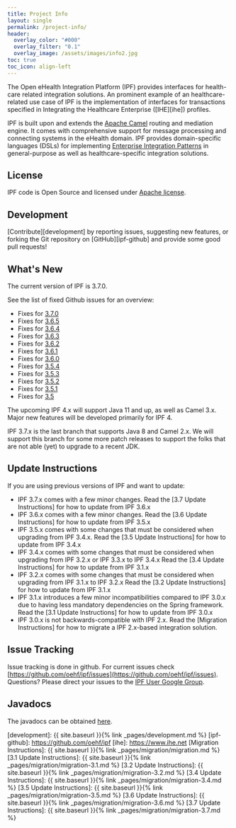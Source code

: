 ```yaml
---
title: Project Info
layout: single
permalink: /project-info/
header:
  overlay_color: "#000"
  overlay_filter: "0.1"
  overlay_image: /assets/images/info2.jpg
toc: true
toc_icon: align-left  
---
```


The Open eHealth Integration Platform (IPF) provides interfaces for health-care related integration solutions.
An prominent example of an healthcare-related use case of IPF is the implementation of interfaces for transactions specified
in Integrating the Healthcare Enterprise ([IHE][ihe]) profiles.

IPF is built upon and extends the [Apache Camel](https://camel.apache.org) routing and mediation engine. 
It comes with comprehensive support for message processing and connecting
systems in the eHealth domain. IPF provides domain-specific languages (DSLs) for implementing
[Enterprise Integration Patterns](https://www.enterpriseintegrationpatterns.com/)
in general-purpose as well as healthcare-specific integration solutions.

## License

IPF code is Open Source and licensed under [Apache license][apache-license].

## Development

[Contribute][development] by reporting issues, suggesting new features, or forking the
Git repository on [GitHub][ipf-github] and provide some good pull requests!

## What's New

The current version of IPF is 3.7.0.

See the list of fixed Github issues for an overview:

* Fixes for [3.7.0](https://github.com/oehf/ipf/milestone/20?closed=1)
* Fixes for [3.6.5](https://github.com/oehf/ipf/milestone/23?closed=1)
* Fixes for [3.6.4](https://github.com/oehf/ipf/milestone/23?closed=1)
* Fixes for [3.6.3](https://github.com/oehf/ipf/milestone/21?closed=1)
* Fixes for [3.6.2](https://github.com/oehf/ipf/milestone/19?closed=1)
* Fixes for [3.6.1](https://github.com/oehf/ipf/milestone/22?closed=1)
* Fixes for [3.6.0](https://github.com/oehf/ipf/milestone/17?closed=1)
* Fixes for [3.5.4](https://github.com/oehf/ipf/milestone/18?closed=1)
* Fixes for [3.5.3](https://github.com/oehf/ipf/milestone/16?closed=1)
* Fixes for [3.5.2](https://github.com/oehf/ipf/milestone/15?closed=1)
* Fixes for [3.5.1](https://github.com/oehf/ipf/milestone/14?closed=1)
* Fixes for [3.5](https://github.com/oehf/ipf/milestone/12?closed=1)

The upcoming IPF 4.x will support Java 11 and up, as well as Camel 3.x. Major new features will be developed
primarily for IPF 4.

IPF 3.7.x is the last branch that supports Java 8 and Camel 2.x. We will support this branch for some more
patch releases to support the folks that are not able (yet) to upgrade to a recent JDK.



## Update Instructions

If you are using previous versions of IPF and want to update:

* IPF 3.7.x comes with a few minor changes. Read the [3.7 Update Instructions] for how to update from IPF 3.6.x
* IPF 3.6.x comes with a few minor changes. Read the [3.6 Update Instructions] for how to update from IPF 3.5.x
* IPF 3.5.x comes with some changes that must be considered when upgrading from IPF 3.4.x. Read the [3.5 Update Instructions] for how to update from IPF 3.4.x
* IPF 3.4.x comes with some changes that must be considered when upgrading from IPF 3.2.x or IPF 3.3.x to IPF 3.4.x Read the [3.4 Update Instructions] for how to update from IPF 3.1.x
* IPF 3.2.x comes with some changes that must be considered when upgrading from IPF 3.1.x to IPF 3.2.x Read the [3.2 Update Instructions] for how to update from IPF 3.1.x
* IPF 3.1.x introduces a few minor incompatibilities compared to IPF 3.0.x due to having less mandatory dependencies on the Spring framework. Read the [3.1 Update Instructions] for how to update from IPF 3.0.x
* IPF 3.0.x is not backwards-compatible with IPF 2.x. Read the [Migration Instructions] for how to migrate a IPF 2.x-based integration solution.
 

## Issue Tracking

Issue tracking is done in github. For current issues check [https://github.com/oehf/ipf/issues](https://github.com/oehf/ipf/issues).
Questions? Please direct your issues to the [IPF User Google Group](https://groups.google.com/forum/#!forum/ipf-user). 


## Javadocs

The javadocs can be obtained [here](apidocs/index.html).



[apache-license]: https://www.apache.org/licenses/LICENSE-2.0
[development]: {{ site.baseurl }}{% link _pages/development.md %}
[ipf-github]: https://github.com/oehf/ipf
[ihe]: https://www.ihe.net
[Migration Instructions]: {{ site.baseurl }}{% link _pages/migration/migration.md %}
[3.1 Update Instructions]: {{ site.baseurl }}{% link _pages/migration/migration-3.1.md %}
[3.2 Update Instructions]: {{ site.baseurl }}{% link _pages/migration/migration-3.2.md %}
[3.4 Update Instructions]: {{ site.baseurl }}{% link _pages/migration/migration-3.4.md %}
[3.5 Update Instructions]: {{ site.baseurl }}{% link _pages/migration/migration-3.5.md %}
[3.6 Update Instructions]: {{ site.baseurl }}{% link _pages/migration/migration-3.6.md %}
[3.7 Update Instructions]: {{ site.baseurl }}{% link _pages/migration/migration-3.7.md %}